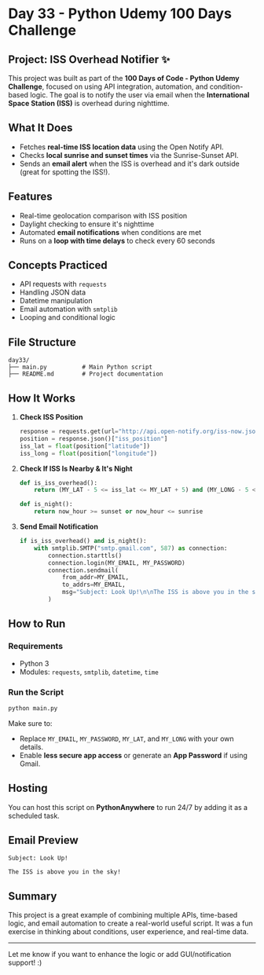 # Day 33 - Python Udemy 100 Days Challenge

## Project: ISS Overhead Notifier ✨
This project was built as part of the **100 Days of Code - Python Udemy Challenge**, focused on using API integration, automation, and condition-based logic. The goal is to notify the user via email when the **International Space Station (ISS)** is overhead during nighttime.

## What It Does
- Fetches **real-time ISS location data** using the Open Notify API.
- Checks **local sunrise and sunset times** via the Sunrise-Sunset API.
- Sends an **email alert** when the ISS is overhead and it's dark outside (great for spotting the ISS!).

## Features
- Real-time geolocation comparison with ISS position
- Daylight checking to ensure it's nighttime
- Automated **email notifications** when conditions are met
- Runs on a **loop with time delays** to check every 60 seconds

## Concepts Practiced
- API requests with `requests`
- Handling JSON data
- Datetime manipulation
- Email automation with `smtplib`
- Looping and conditional logic

## File Structure
```
day33/
├── main.py          # Main Python script
├── README.md        # Project documentation
```

## How It Works
1. **Check ISS Position**
   ```python
   response = requests.get(url="http://api.open-notify.org/iss-now.json")
   position = response.json()["iss_position"]
   iss_lat = float(position["latitude"])
   iss_long = float(position["longitude"])
   ```
2. **Check If ISS Is Nearby & It's Night**
   ```python
   def is_iss_overhead():
       return (MY_LAT - 5 <= iss_lat <= MY_LAT + 5) and (MY_LONG - 5 <= iss_long <= MY_LONG + 5)

   def is_night():
       return now_hour >= sunset or now_hour <= sunrise
   ```
3. **Send Email Notification**
   ```python
   if is_iss_overhead() and is_night():
       with smtplib.SMTP("smtp.gmail.com", 587) as connection:
           connection.starttls()
           connection.login(MY_EMAIL, MY_PASSWORD)
           connection.sendmail(
               from_addr=MY_EMAIL,
               to_addrs=MY_EMAIL,
               msg="Subject: Look Up!\n\nThe ISS is above you in the sky!"
           )
   ```

## How to Run
### Requirements
- Python 3
- Modules: `requests`, `smtplib`, `datetime`, `time`

### Run the Script
```bash
python main.py
```
Make sure to:
- Replace `MY_EMAIL`, `MY_PASSWORD`, `MY_LAT`, and `MY_LONG` with your own details.
- Enable **less secure app access** or generate an **App Password** if using Gmail.

## Hosting
You can host this script on **PythonAnywhere** to run 24/7 by adding it as a scheduled task.

## Email Preview
```
Subject: Look Up!

The ISS is above you in the sky!
```

## Summary
This project is a great example of combining multiple APIs, time-based logic, and email automation to create a real-world useful script. It was a fun exercise in thinking about conditions, user experience, and real-time data.

---
Let me know if you want to enhance the logic or add GUI/notification support! :)

